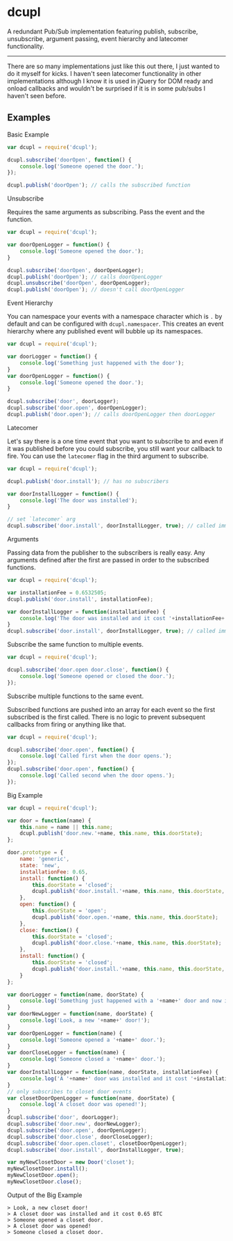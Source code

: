 dcupl
===
A redundant Pub/Sub implementation featuring publish, subscribe, unsubscribe, argument passing, event hierarchy and latecomer functionality.
___

There are so many implementations just like this out there, I just wanted to do it myself for kicks. I haven't seen latecomer functionality in other implementations although I know it is used in jQuery for DOM ready and onload callbacks and wouldn't be surprised if it is in some pub/subs I haven't seen before.

Examples
---

Basic Example
``` javascript
var dcupl = require('dcupl');

dcupl.subscribe('doorOpen', function() {
    console.log('Someone opened the door.');
});

dcupl.publish('doorOpen'); // calls the subscribed function
```

Unsubscribe

Requires the same arguments as subscribing. Pass the event and the function.
``` javascript
var dcupl = require('dcupl');

var doorOpenLogger = function() {
    console.log('Someone opened the door.');
}

dcupl.subscribe('doorOpen', doorOpenLogger);
dcupl.publish('doorOpen'); // calls doorOpenLogger
dcupl.unsubscribe('doorOpen', doorOpenLogger);
dcupl.publish('doorOpen'); // doesn't call doorOpenLogger
```

Event Hierarchy

You can namespace your events with a namespace character which is `.` by default and can be configured with `dcupl.namespacer`. This creates an event hierarchy where any published event will bubble up its namespaces.

``` javascript
var dcupl = require('dcupl');

var doorLogger = function() {
    console.log('Something just happened with the door');
}
var doorOpenLogger = function() {
    console.log('Someone opened the door.');
}

dcupl.subscribe('door', doorLogger);
dcupl.subscribe('door.open', doorOpenLogger);
dcupl.publish('door.open'); // calls doorOpenLogger then doorLogger
```

Latecomer

Let's say there is a one time event that you want to subscribe to and even if it was published before you could subscribe, you still want your callback to fire. You can use the `latecomer` flag in the third argument to subscribe.

``` javascript
var dcupl = require('dcupl');

dcupl.publish('door.install'); // has no subscribers

var doorInstallLogger = function() {
    console.log('The door was installed');
}

// set `latecomer` arg
dcupl.subscribe('door.install', doorInstallLogger, true); // called immediately since door.install was already published
```

Arguments

Passing data from the publisher to the subscribers is really easy. Any arguments defined after the first are passed in order to the subscribed functions.
``` javascript
var dcupl = require('dcupl');

var installationFee = 0.6532505;
dcupl.publish('door.install', installationFee);

var doorInstallLogger = function(installationFee) {
    console.log('The door was installed and it cost '+installationFee+' BTC');
}
dcupl.subscribe('door.install', doorInstallLogger, true); // called immediately with installationFee passed
```

Subscribe the same function to multiple events.

``` javascript
var dcupl = require('dcupl');

dcupl.subscribe('door.open door.close', function() {
    console.log('Someone opened or closed the door.');
});
```

Subscribe multiple functions to the same event.

Subscribed functions are pushed into an array for each event so the first subscribed is the first called. There is no logic to prevent subsequent callbacks from firing or anything like that.

``` javascript
var dcupl = require('dcupl');

dcupl.subscribe('door.open', function() {
    console.log('Called first when the door opens.');
});
dcupl.subscribe('door.open', function() {
    console.log('Called second when the door opens.');
});
```

Big Example

``` javascript
var dcupl = require('dcupl');

var door = function(name) {
    this.name = name || this.name;
    dcupl.publish('door.new.'+name, this.name, this.doorState);
};

door.prototype = {
    name: 'generic',
    state: 'new',
    installationFee: 0.65,
    install: function() {
        this.doorState = 'closed';
        dcupl.publish('door.install.'+name, this.name, this.doorState, this.installationFee);
    },
    open: function() {
        this.doorState = 'open';
        dcupl.publish('door.open.'+name, this.name, this.doorState);
    },
    close: function() {
        this.doorState = 'closed';
        dcupl.publish('door.close.'+name, this.name, this.doorState);
    },
    install: function() {
        this.doorState = 'closed';
        dcupl.publish('door.install.'+name, this.name, this.doorState, this.installationFee);
    }
};

var doorLogger = function(name, doorState) {
    console.log('Something just happened with a '+name+' door and now it is '+doorState);
}
var doorNewLogger = function(name, doorState) {
    console.log('Look, a new '+name+' door!');
}
var doorOpenLogger = function(name) {
    console.log('Someone opened a '+name+' door.');
}
var doorCloseLogger = function(name) {
    console.log('Someone closed a '+name+' door.');
}
var doorInstallLogger = function(name, doorState, installationFee) {
    console.log('A '+name+' door was installed and it cost '+installationFee+' BTC.');
}
// only subscribes to closet door events
var closetDoorOpenLogger = function(name, doorState) {
    console.log('A closet door was opened!');
}
dcupl.subscribe('door', doorLogger);
dcupl.subscribe('door.new', doorNewLogger);
dcupl.subscribe('door.open', doorOpenLogger);
dcupl.subscribe('door.close', doorCloseLogger);
dcupl.subscribe('door.open.closet', closetDoorOpenLogger);
dcupl.subscribe('door.install', doorInstallLogger, true);

var myNewClosetDoor = new Door('closet');
myNewClosetDoor.install();
myNewClosetDoor.open();
myNewClosetDoor.close();
```

Output of the Big Example
```
> Look, a new closet door!
> A closet door was installed and it cost 0.65 BTC
> Someone opened a closet door.
> A closet door was opened!
> Someone closed a closet door.
```

